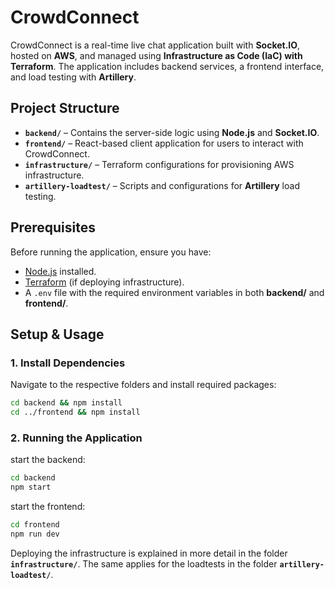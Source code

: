 # CrowdConnect

CrowdConnect is a real-time live chat application built with **Socket.IO**, hosted on **AWS**, and managed using **Infrastructure as Code (IaC) with Terraform**. The application includes backend services, a frontend interface, and load testing with **Artillery**.

## Project Structure

- **`backend/`** – Contains the server-side logic using **Node.js** and **Socket.IO**.
- **`frontend/`** – React-based client application for users to interact with CrowdConnect.
- **`infrastructure/`** – Terraform configurations for provisioning AWS infrastructure.
- **`artillery-loadtest/`** – Scripts and configurations for **Artillery** load testing.

## Prerequisites

Before running the application, ensure you have:

- [Node.js](https://nodejs.org/) installed.
- [Terraform](https://developer.hashicorp.com/terraform/downloads) (if deploying infrastructure).
- A `.env` file with the required environment variables in both **backend/** and **frontend/**.

## Setup & Usage

### 1. Install Dependencies

Navigate to the respective folders and install required packages:

```sh
cd backend && npm install
cd ../frontend && npm install
```

### 2. Running the Application

start the backend:

```sh
cd backend
npm start
```

start the frontend:

```sh
cd frontend
npm run dev
```

Deploying the infrastructure is explained in more detail in the folder **`infrastructure/`**. The same applies for the loadtests in the folder **`artillery-loadtest/`**.
